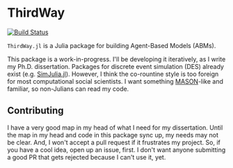 # ThirdWay

[![Build Status](https://travis-ci.org/jbn/ThirdWay.jl.svg?branch=master)](https://travis-ci.org/jbn/ThirdWay.jl)

`ThirdWay.jl` is a Julia package for building Agent-Based Models (ABMs).

This package is a work-in-progress. I'll be developing it iteratively, as I write my Ph.D. dissertation. Packages for discrete event simulation (DES) already exist (e.g. [SimJulia.jl](https://github.com/BenLauwens/SimJulia.jl)). However, I think the co-rountine style is too foreign for most computational social scientists. I want something [MASON](https://cs.gmu.edu/~eclab/projects/mason/)-like and familiar, so non-Julians can read my code.


## Contributing

I have a very good map in my head of what I need for my dissertation. Until the map in my head and code in this package sync up, my needs may not be clear. And, I won't accept a pull request if it frustrates my project. So, if you have a cool idea, open up an issue, first. I don't want anyone submitting a good PR that gets rejected because I can't use it, yet.
